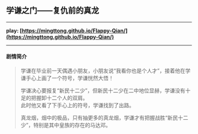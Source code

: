 ## 学谦之门——复仇前的真龙
-------

**play: [https://mingttong.github.io/Flappy-Qian/](https://mingttong.github.io/Flappy-Qian/)**

--------
#### 剧情简介
> 学谦在毕业前一天偶遇小朋友，小朋友说“我看你也是个人才”，接着他在学谦手心上画了一个符号，学谦恍然大悟！  
> 
> 学谦决心要报复“新民十二少”，但新民十二少在二中地位显赫，学谦没有十足的把握卸十二个人的双肩。  
> 此时他又看了下手心上的符号，学谦找到了出路。  
>
> 真龙烟，烟中的极品，只有抽更多的真龙烟，学谦才有把握战胜“新民十二少”，特别是其中皇族的存在的马达邓。  